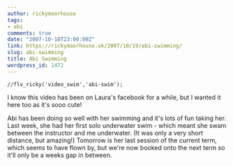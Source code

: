 ```yaml
---
author: rickymoorhouse
tags:
- abi
comments: true
date: "2007-10-18T23:00:00Z"
link: https://rickymoorhouse.uk/2007/10/19/abi-swimming/
slug: abi-swimming
title: Abi Swimming
wordpress_id: 1472
---
```


<!--[Get the Flash Player](http://www.macromedia.com/go/getflashplayer) to see a video of Abi swimming.-->



	//flv_ricky('video_swim','abi-swim');



I know this video has been on Laura's facebook for a while, but I wanted it here too as it's sooo cute!




Abi has been doing so well with her swimming and it's lots of fun taking her. Last week, she had her first solo underwater swim - which meant she swam between the instructor and me underwater. (It was only a very short distance, but amazing!) Tomorrow is her last session of the current term, which seems to have flown by, but we're now booked onto the next term so it'll only be a weeks gap in between.
